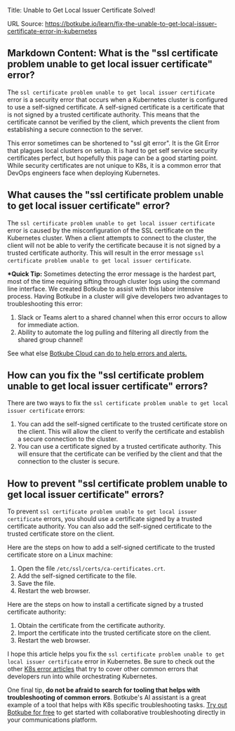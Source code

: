 Title: Unable to Get Local Issuer Certificate Solved!

URL Source: https://botkube.io/learn/fix-the-unable-to-get-local-issuer-certificate-error-in-kubernetes

Markdown Content:
What is the "ssl certificate problem unable to get local issuer certificate" error?
-----------------------------------------------------------------------------------

The `ssl certificate problem unable to get local issuer certificate` error is a security error that occurs when a Kubernetes cluster is configured to use a self-signed certificate. A self-signed certificate is a certificate that is not signed by a trusted certificate authority. This means that the certificate cannot be verified by the client, which prevents the client from establishing a secure connection to the server.

This error sometimes can be shortened to "ssl git error". It is the Git Error that plagues local clusters on setup. It is hard to get self service security certificates perfect, but hopefully this page can be a good starting point. While security certificates are not unique to K8s, it is a common error that DevOps engineers face when deploying Kubernetes.

What causes the "ssl certificate problem unable to get local issuer certificate" error?
---------------------------------------------------------------------------------------

The `ssl certificate problem unable to get local issuer certificate` error is caused by the misconfiguration of the SSL certificate on the Kubernetes cluster. When a client attempts to connect to the cluster, the client will not be able to verify the certificate because it is not signed by a trusted certificate authority. This will result in the error message `ssl certificate problem unable to get local issuer certificate`.

**\*Quick Tip:** Sometimes detecting the error message is the hardest part, most of the time requiring sifting through cluster logs using the command line interface. We created Botkube to assist with this labor intensive process. Having Botkube in a cluster will give developers two advantages to troubleshooting this error:

1.  Slack or Teams alert to a shared channel when this error occurs to allow for immediate action.
2.  Ability to automate the log pulling and filtering all directly from the shared group channel!

See what else [Botkube Cloud can do to help errors and alerts.](https://botkube.io/features)

How can you fix the "ssl certificate problem unable to get local issuer certificate" errors?
--------------------------------------------------------------------------------------------

There are two ways to fix the `ssl certificate problem unable to get local issuer certificate` errors:

1.  You can add the self-signed certificate to the trusted certificate store on the client. This will allow the client to verify the certificate and establish a secure connection to the cluster.
2.  You can use a certificate signed by a trusted certificate authority. This will ensure that the certificate can be verified by the client and that the connection to the cluster is secure.

How to prevent "ssl certificate problem unable to get local issuer certificate" errors?
---------------------------------------------------------------------------------------

To prevent `ssl certificate problem unable to get local issuer certificate` errors, you should use a certificate signed by a trusted certificate authority. You can also add the self-signed certificate to the trusted certificate store on the client.

Here are the steps on how to add a self-signed certificate to the trusted certificate store on a Linux machine:

1.  Open the file `/etc/ssl/certs/ca-certificates.crt`.
2.  Add the self-signed certificate to the file.
3.  Save the file.
4.  Restart the web browser.

Here are the steps on how to install a certificate signed by a trusted certificate authority:

1.  Obtain the certificate from the certificate authority.
2.  Import the certificate into the trusted certificate store on the client.
3.  Restart the web browser.

I hope this article helps you fix the `ssl certificate problem unable to get local issuer certificate` error in Kubernetes. Be sure to check out the other [K8s error articles](https://botkube.io/learn-main-topic/errors) that try to cover other common errors that developers run into while orchestrating Kubernetes.

One final tip, **do not be afraid to search for tooling that helps with troubleshooting of common errors**. Botkube's AI assistant is a great example of a tool that helps with K8s specific troubleshooting tasks. [Try out Botkube for free](http://app.botkube.io/) to get started with collaborative troubleshooting directly in your communications platform.
